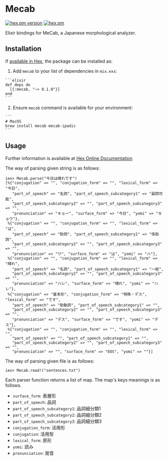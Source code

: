 # Mecab

[![hex.pm version](https://img.shields.io/hexpm/v/mecab.svg)](https://hex.pm/packages/mecab)
[![hex.pm](https://img.shields.io/hexpm/l/mecab.svg)](https://github.com/tex2e/mecab-elixir/blob/master/LICENSE)

Elixir bindings for MeCab, a Japanese morphological analyzer.


## Installation

If [available in Hex](https://hex.pm/docs/publish), the package can be installed as:

  1. Add `mecab` to your list of dependencies in `mix.exs`:

    ```elixir
    def deps do
      [{:mecab, "~> 0.1.0"}]
    end
    ```

  2. Ensure `mecab` command is available for your environment:

    ```
    # MacOS
    brew install mecab mecab-ipadic
    ```

## Usage

Further information is available at
[Hex Online Documentation](https://hexdocs.pm/mecab/Mecab.html)

The way of parsing given string is as follows:

    iex> Mecab.parse("今日は晴れです")
    [%{"conjugation" => "", "conjugation_form" => "", "lexical_form" => "今日",
       "part_of_speech" => "名詞", "part_of_speech_subcategory1" => "副詞可能",
       "part_of_speech_subcategory2" => "", "part_of_speech_subcategory3" => "",
       "pronunciation" => "キョー", "surface_form" => "今日", "yomi" => "キョウ"},
     %{"conjugation" => "", "conjugation_form" => "", "lexical_form" => "は",
       "part_of_speech" => "助詞", "part_of_speech_subcategory1" => "係助詞",
       "part_of_speech_subcategory2" => "", "part_of_speech_subcategory3" => "",
       "pronunciation" => "ワ", "surface_form" => "は", "yomi" => "ハ"},
     %{"conjugation" => "", "conjugation_form" => "", "lexical_form" => "晴れ",
       "part_of_speech" => "名詞", "part_of_speech_subcategory1" => "一般",
       "part_of_speech_subcategory2" => "", "part_of_speech_subcategory3" => "",
       "pronunciation" => "ハレ", "surface_form" => "晴れ", "yomi" => "ハレ"},
     %{"conjugation" => "基本形", "conjugation_form" => "特殊・デス", "lexical_form" => "です",
       "part_of_speech" => "助動詞", "part_of_speech_subcategory1" => "",
       "part_of_speech_subcategory2" => "", "part_of_speech_subcategory3" => "",
       "pronunciation" => "デス", "surface_form" => "です", "yomi" => "デス"},
     %{"conjugation" => "", "conjugation_form" => "", "lexical_form" => "",
       "part_of_speech" => "", "part_of_speech_subcategory1" => "",
       "part_of_speech_subcategory2" => "", "part_of_speech_subcategory3" => "",
       "pronunciation" => "", "surface_form" => "EOS", "yomi" => ""}]


The way of parsing given file is as follows:

    iex> Mecab.read!("sentences.txt")


Each parser function returns a list of map.
The map's keys meanings is as follows.

- `surface_form`: 表層形
- `part_of_speech`: 品詞
- `part_of_speech_subcategory1`: 品詞細分類1
- `part_of_speech_subcategory2`: 品詞細分類2
- `part_of_speech_subcategory3`: 品詞細分類3
- `conjugation_form`: 活用形
- `conjugation`: 活用型
- `lexical_form`: 原形
- `yomi`: 読み
- `pronunciation`: 発音
